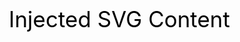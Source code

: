<svg xmlns="http://www.w3.org/2000/svg" width="100%" height="100%">
    <style>
        <![CDATA[
            @import url('https://example.com/evil.css');
            body {
                background: url('https://via.placeholder.com/800x600/FF0000/FFFFFF?text=Injected+Background');
            }
        ]]>
    </style>
    <text x="10" y="40" font-size="35">Injected SVG Content</text>
</svg>

